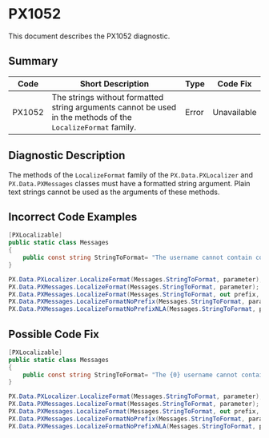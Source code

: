 # PX1052
This document describes the PX1052 diagnostic.

## Summary

| Code   | Short Description                                                                                            | Type  | Code Fix    | 
| ------ | ------------------------------------------------------------------------------------------------------------ | ----- | ----------- | 
| PX1052 | The strings without formatted string arguments cannot be used in the methods of the `LocalizeFormat` family. | Error | Unavailable |

## Diagnostic Description
The methods of the `LocalizeFormat` family of the `PX.Data.PXLocalizer` and `PX.Data.PXMessages` classes must have a formatted string argument. Plain text strings cannot be used as the arguments of these methods.

## Incorrect Code Examples

```C#
[PXLocalizable]
public static class Messages
{
    public const string StringToFormat= "The username cannot contain commas.";
}

PX.Data.PXLocalizer.LocalizeFormat(Messages.StringToFormat, parameter);
PX.Data.PXMessages.LocalizeFormat(Messages.StringToFormat, parameter);
PX.Data.PXMessages.LocalizeFormat(Messages.StringToFormat, out prefix, parameter);
PX.Data.PXMessages.LocalizeFormatNoPrefix(Messages.StringToFormat, parameter);
PX.Data.PXMessages.LocalizeFormatNoPrefixNLA(Messages.StringToFormat, parameter);
```

## Possible Code Fix

```C#
[PXLocalizable]
public static class Messages
{
    public const string StringToFormat= "The {0} username cannot contain commas.";
}

PX.Data.PXLocalizer.LocalizeFormat(Messages.StringToFormat, parameter);
PX.Data.PXMessages.LocalizeFormat(Messages.StringToFormat, parameter);
PX.Data.PXMessages.LocalizeFormat(Messages.StringToFormat, out prefix, parameter);
PX.Data.PXMessages.LocalizeFormatNoPrefix(Messages.StringToFormat, parameter);
PX.Data.PXMessages.LocalizeFormatNoPrefixNLA(Messages.StringToFormat, parameter);
```
